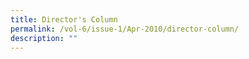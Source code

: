 ```yaml
---
title: Director's Column
permalink: /vol-6/issue-1/Apr-2010/director-column/
description: ""
---
```

